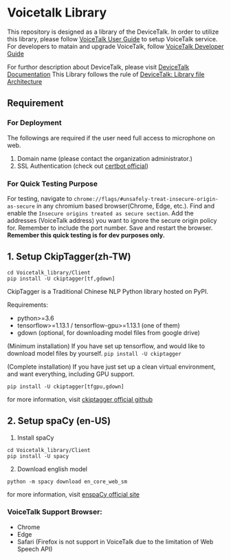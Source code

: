 # Voicetalk Library

This repository is designed as a library of the DeviceTalk.
In order to utilize this library, please follow [VoiceTalk User Guide](https://hackmd.io/z-TuqWodS7-G6TmZUWZbvg) to setup VoiceTalk service.
For developers to matain and upgrade VoiceTalk, follow [VoiceTalk Developer Guide](https://hackmd.io/ioh87B5cTVqsXU_WukYtgA)

For furthor description about DeviceTalk, please visit [DeviceTalk Documentation](https://hackmd.io/@Eric-Pwg/SJWlETzj5/https%3A%2F%2Fhackmd.io%2F%40Eric-Pwg%2FB1W18mViq)
This Library follows the rule of [DeviceTalk: Library file Architecture](https://hackmd.io/@Eric-Pwg/SJWlETzj5/https%3A%2F%2Fhackmd.io%2F%40Eric-Pwg%2FB15oVAaO9)

## Requirement

### For Deployment

The followings are required if the user need full access to microphone on web.

1. Domain name (please contact the organization administrator.)
2. SSL Authentication (check out [certbot official](https://certbot.eff.org/))



### For Quick Testing Purpose
For testing, navigate to `chrome://flags/#unsafely-treat-insecure-origin-as-secure` in any chromium based browser(Chrome, Edge, etc.).
Find and enable the `Insecure origins treated as secure section`. Add the addresses (VoiceTalk address) you want to ignore the secure origin policy for. Remember to include the port number. 
Save and restart the browser.
**Remember this quick testing is for dev purposes only.**


## 1. Setup CkipTagger(zh-TW)

```
cd Voicetalk_library/Client
pip install -U ckiptagger[tf,gdown]
```
CkipTagger is a Traditional Chinese NLP Python library hosted on PyPI.

Requirements:
* python>=3.6
* tensorflow>=1.13.1 / tensorflow-gpu>=1.13.1 (one of them)
* gdown (optional, for downloading model files from google drive)

(Minimum installation) If you have set up tensorflow, and would like to download model files by yourself.
`pip install -U ckiptagger`

(Complete installation) If you have just set up a clean virtual environment, and want everything, including GPU support.

`pip install -U ckiptagger[tfgpu,gdown]`

for more information, visit [ckiptagger official github](https://github.com/ckiplab/ckiptagger)

## 2. Setup spaCy (en-US)

1. Install spaCy
```
cd Voicetalk_library/Client
pip install -U spacy
```

2. Download english model

```
python -m spacy download en_core_web_sm
```

for more information, visit [enspaCy official site](https://spacy.io/usage)



### VoiceTalk Support Browser:
* Chrome
* Edge
* Safari
(Firefox is not support in VoiceTalk due to the limitation of Web Speech API)